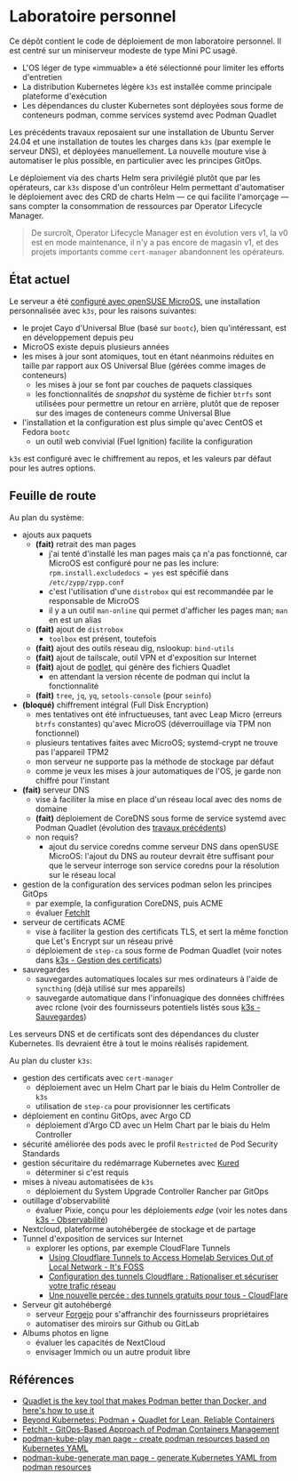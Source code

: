 # Laboratoire personnel

Ce dépôt contient le code de déploiement de mon laboratoire personnel. Il est centré sur un miniserveur modeste de type Mini PC usagé.

* L'OS léger de type «immuable» a été sélectionné pour limiter les efforts d'entretien
* La distribution Kubernetes légère `k3s` est installée comme principale plateforme d'exécution
* Les dépendances du cluster Kubernetes sont déployées sous forme de conteneurs podman, comme services systemd avec Podman Quadlet

Les précédents travaux reposaient sur une installation de Ubuntu Server 24.04 et une installation de toutes les charges dans `k3s` (par exemple le serveur DNS), et déployées manuellement. La nouvelle mouture vise à automatiser le plus possible, en particulier avec les principes GitOps.

Le déploiement via des charts Helm sera privilégié plutôt que par les opérateurs, car `k3s` dispose d'un contrôleur Helm permettant d'automatiser le déploiement avec des CRD de charts Helm ― ce qui facilite l'amorçage ― sans compter la consommation de ressources par Operator Lifecycle Manager.

> De surcroît, Operator Lifecycle Manager est en évolution vers v1, la v0 est en mode maintenance, il n'y a pas encore de magasin v1, et des projets importants comme `cert-manager` abandonnent les opérateurs.

## État actuel

Le serveur a été [configuré avec openSUSE MicroOS](docs/microos/README.md), une installation personnalisée avec `k3s`, pour les raisons suivantes:

* le projet Cayo d'Universal Blue (basé sur `bootc`), bien qu'intéressant, est en développement depuis peu
* MicroOS existe depuis plusieurs années
* les mises à jour sont atomiques, tout en étant néanmoins réduites en taille par rapport aux OS Universal Blue (gérées comme images de conteneurs)
  * les mises à jour se font par couches de paquets classiques
  * les fonctionnalités de _snapshot_ du système de fichier `btrfs` sont utilisées pour permettre un retour en arrière, plutôt que de reposer sur des images de conteneurs comme Universal Blue
* l'installation et la configuration est plus simple qu'avec CentOS et Fedora `bootc`
  * un outil web convivial (Fuel Ignition) facilite la configuration

`k3s` est configuré avec le chiffrement au repos, et les valeurs par défaut pour les autres options.

## Feuille de route

Au plan du système:

* ajouts aux paquets
  * **(fait)** retrait des man pages
    * j'ai tenté d'installé les man pages mais ça n'a pas fonctionné, car MicroOS est configuré pour ne pas les inclure: `rpm.install.excludedocs = yes` est spécifié dans `/etc/zypp/zypp.conf`
    * c'est l'utilisation d'une `distrobox` qui est recommandée par le responsable de MicroOS
    * il y a un outil `man-online` qui permet d'afficher les pages man; `man` en est un alias
  * **(fait)** ajout de `distrobox`
    * `toolbox` est présent, toutefois
  * **(fait)** ajout des outils réseau dig, nslookup: `bind-utils`
  * **(fait)** ajout de tailscale, outil VPN et d'exposition sur Internet
  * **(fait)** ajout de [podlet](https://github.com/containers/podlet), qui génère des fichiers Quadlet
    * en attendant la version récente de podman qui inclut la fonctionnalité
  * **(fait)** `tree`, `jq`, `yq`, `setools-console` (pour `seinfo`)
* **(bloqué)** chiffrement intégral (Full Disk Encryption)
  * mes tentatives ont été infructueuses, tant avec Leap Micro (erreurs `btrfs` constantes) qu'avec MicroOS (déverrouillage via TPM non fonctionnel)
  * plusieurs tentatives faites avec MicroOS; systemd-crypt ne trouve pas l'appareil TPM2
  * mon serveur ne supporte pas la méthode de stockage par défaut
  * comme je veux les mises à jour automatiques de l'OS, je garde non chiffré pour l'instant
* **(fait)** serveur DNS
  * vise à faciliter la mise en place d'un réseau local avec des noms de domaine
  * **(fait)** déploiement de CoreDNS sous forme de service systemd avec Podman Quadlet (évolution des [travaux précédents](docs/dns/README.md))
  * non requis?
    * ajout du service coredns comme serveur DNS dans openSUSE MicroOS: l'ajout du DNS au routeur devrait être suffisant pour que le serveur interroge son service coredns pour la résolution sur le réseau local
* gestion de la configuration des services podman selon les principes GitOps
  * par exemple, la configuration CoreDNS, puis ACME
  * évaluer [FetchIt](https://fetchit.readthedocs.io)
* serveur de certificats ACME
  * vise à faciliter la gestion des certificats TLS, et sert la même fonction que Let's Encrypt sur un réseau privé
  * déploiement de `step-ca` sous forme de Podman Quadlet (voir notes dans [k3s - Gestion des certificats](docs/k3s/README.md#gestion-des-certificats))
* sauvegardes
  * sauvegardes automatiques locales sur mes ordinateurs à l'aide de `syncthing` (déjà utilisé sur mes appareils)
  * sauvegarde automatique dans l'infonuagique des données chiffrées avec rclone (voir des fournisseurs potentiels listés sous [k3s - Sauvegardes](docs/k3s/README.md#sauvegardes))

Les serveurs DNS et de certificats sont des dépendances du cluster Kubernetes. Ils devraient être à tout le moins réalisés rapidement.

Au plan du cluster `k3s`:

* gestion des certificats avec `cert-manager`
  * déploiement avec un Helm Chart par le biais du Helm Controller de `k3s`
  * utilisation de `step-ca` pour provisionner les certificats
* déploiement en continu GitOps, avec Argo CD
  * déploiement d'Argo CD avec un Helm Chart par le biais du Helm Controller
* sécurité améliorée des pods avec le profil `Restricted` de Pod Security Standards
* gestion sécuritaire du redémarrage Kubernetes avec [Kured](https://kured.dev/)
  * déterminer si c'est requis
* mises à niveau automatisées de `k3s`
  * déploiement du System Upgrade Controller Rancher par GitOps
* outillage d'observabilité
  * évaluer Pixie, conçu pour les déploiements _edge_ (voir les notes dans [k3s - Observabilité](docs/k3s/README.md#observabilité))
* Nextcloud, plateforme autohébergée de stockage et de partage
* Tunnel d'exposition de services sur Internet
  * explorer les options, par exemple CloudFlare Tunnels
    * [Using Cloudflare Tunnels to Access Homelab Services Out of Local Network - It's FOSS](https://itsfoss.com/cloudflare-tunnels/)
    * [Configuration des tunnels Cloudflare : Rationaliser et sécuriser votre trafic réseau](https://fr.simeononsecurity.com/guides/how-to-setup-and-use-cloudflare-tunnels/)
    * [Une nouvelle percée : des tunnels gratuits pour tous - CloudFlare](https://blog.cloudflare.com/fr-fr/tunnel-for-everyone/)
* Serveur git autohébergé
  * serveur [Forgejo](https://forgejo.org/) pour s'affranchir des fournisseurs propriétaires
  * automatiser des miroirs sur Github ou GitLab
* Albums photos en ligne
  * évaluer les capacités de NextCloud
  * envisager Immich ou un autre produit libre

## Références

* [Quadlet is the key tool that makes Podman better than Docker, and here's how to use it](https://www.xda-developers.com/quadlet-guide/)
* [Beyond Kubernetes: Podman + Quadlet for Lean, Reliable Containers](https://www.oss-group.co.nz/blog/podman-quadlet)
* [FetchIt - GitOps-Based Approach of Podman Containers Management](https://fetchit.readthedocs.io)
* [podman-kube-play man page - create podman resources based on Kubernetes YAML](https://docs.podman.io/en/latest/markdown/podman-kube-play.1.html)
* [podman-kube-generate man page - generate Kubernetes YAML from podman resources](https://docs.podman.io/en/latest/markdown/podman-kube-generate.1.html)

